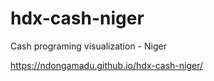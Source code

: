 # hdx-cash-niger
Cash programing visualization - Niger

https://ndongamadu.github.io/hdx-cash-niger/